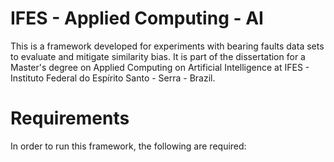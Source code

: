 # IFES - Applied Computing - AI

This is a framework developed for experiments with bearing faults data sets to evaluate and mitigate similarity bias.
It is part of the dissertation for a Master's degree on Applied Computing on Artificial Intelligence at IFES - Instituto Federal do Espírito Santo - Serra - Brazil.

# Requirements

In order to run this framework, the following are required:

